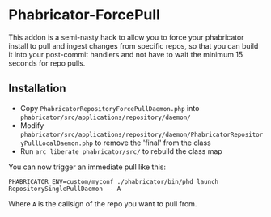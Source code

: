 # Phabricator-ForcePull

This addon is a semi-nasty hack to allow you to force your phabricator install to pull and ingest changes from specific repos, so that you can 
build it into your post-commit handlers and not have to wait the minimum 15 seconds for repo pulls.

## Installation

* Copy `PhabricatorRepositoryForcePullDaemon.php` into `phabricator/src/applications/repository/daemon/`
* Modify `phabricator/src/applications/repository/daemon/PhabricatorRepositoryPullLocalDaemon.php` to remove the 'final' from the class
* Run `arc liberate phabricator/src/` to rebuild the class map

You can now trigger an immediate pull like this:

    PHABRICATOR_ENV=custom/myconf ./phabricator/bin/phd launch RepositorySinglePullDaemon -- A

Where `A` is the callsign of the repo you want to pull from.
